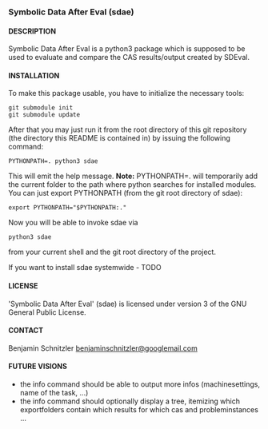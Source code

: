### Symbolic Data After Eval (sdae)

#### DESCRIPTION

Symbolic Data After Eval is a python3 package which is supposed to be used to
evaluate and compare the CAS results/output created by SDEval.

#### INSTALLATION

To make this package usable, you have to initialize the necessary tools:

    git submodule init
    git submodule update

After that you may just run it from the root directory of this git repository
(the directory this README is contained in) by issuing the following command:

    PYTHONPATH=. python3 sdae

This will emit the help message. **Note:** PYTHONPATH=. will temporarily add the
current folder to the path where python searches for installed modules. You can
just export PYTHONPATH (from the git root directory of sdae):

    export PYTHONPATH="$PYTHONPATH:."

Now you will be able to invoke sdae via

    python3 sdae

from your current shell and the git root directory of the project.

If you want to install sdae systemwide - TODO

#### LICENSE

'Symbolic Data After Eval' (sdae) is licensed under version 3 of the GNU General
Public License.

#### CONTACT

Benjamin Schnitzler <benjaminschnitzler@googlemail.com>

#### FUTURE VISIONS

- the info command should be able to output more infos (machinesettings, name of
  the task, ...)
- the info command should optionally display a tree, itemizing which
  exportfolders contain which results for which cas and probleminstances ...

